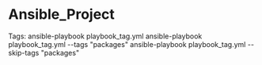 # Ansible_Project


Tags:
ansible-playbook playbook_tag.yml
ansible-playbook playbook_tag.yml --tags "packages"
ansible-playbook playbook_tag.yml --skip-tags "packages"
